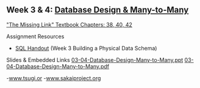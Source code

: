 ## Week 3 & 4: [Database Design & Many-to-Many](https://www.wa4e.com/lessons/sql-design)

["The Missing Link" Textbook Chapters: 38, 40, 42](http://textbooks.opensuny.org/the-missing-link-an-introduction-to-web-development-and-programming/)

Assignment Resources

- [SQL Handout](https://www.wa4e.com/lectures/SQL-02-MySQL-Design-Handout.txt) (Week 3 Building a Physical Data Schema)

Slides & Embedded Links
[03-04-Database-Design-Many-to-Many.ppt](https://d3c33hcgiwev3.cloudfront.net/_07dce388028a4cbd68356383ccadd110_03-04-Database-Design-Many-to-Many.ppt?Expires=1611014400&Signature=KV9ppTip2S0HXi-8gnxhNixKcOS6Y6ePFLlaNLMB920OWLtjlNyWrpzk53fb13dNSlWt1LnpBwmCoars225SEDGkQJd~pdUoiUdXkPGtSyb-Ule0ZplW~L2yRRRrD39HvA8NoVl9NFlovotq3KhZCfvf4API5tJt3P7NBVmdcWw_&Key-Pair-Id=APKAJLTNE6QMUY6HBC5A)
[03-04-Database-Design-Many-to-Many.pdf](https://d3c33hcgiwev3.cloudfront.net/_ba8825f97faee65eb6f2272ae7ea3ee2_03-04-Database-Design-Many-to-Many.pdf?Expires=1611014400&Signature=KJklo73WQbArjSjD8OKXPiq9-SEoRZX8O-8y~zPbfMQL8fpMsJCCE3a9H~6i5xnv5vcT08UV0V0GOPeQ4mIvTJsTlq4OlbSXStMXRMyP~vcXgoob0shDL3k2pAvSDMKky8hgwiWP8Q5-gj0TyVbvexWcQhXIczjlDrf6IBVr9Zc_&Key-Pair-Id=APKAJLTNE6QMUY6HBC5A)

-www.tsugi.or
-www.sakaiproject.org 
